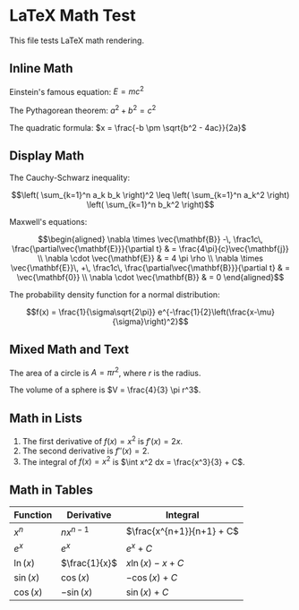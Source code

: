 # LaTeX Math Test

This file tests LaTeX math rendering.

## Inline Math

Einstein's famous equation: $E = mc^2$

The Pythagorean theorem: $a^2 + b^2 = c^2$

The quadratic formula: $x = \frac{-b \pm \sqrt{b^2 - 4ac}}{2a}$

## Display Math

The Cauchy-Schwarz inequality:

$$\left( \sum_{k=1}^n a_k b_k \right)^2 \leq \left( \sum_{k=1}^n a_k^2 \right) \left( \sum_{k=1}^n b_k^2 \right)$$

Maxwell's equations:

$$\begin{aligned}
\nabla \times \vec{\mathbf{B}} -\, \frac1c\, \frac{\partial\vec{\mathbf{E}}}{\partial t} & = \frac{4\pi}{c}\vec{\mathbf{j}} \\
\nabla \cdot \vec{\mathbf{E}} & = 4 \pi \rho \\
\nabla \times \vec{\mathbf{E}}\, +\, \frac1c\, \frac{\partial\vec{\mathbf{B}}}{\partial t} & = \vec{\mathbf{0}} \\
\nabla \cdot \vec{\mathbf{B}} & = 0
\end{aligned}$$

The probability density function for a normal distribution:

$$f(x) = \frac{1}{\sigma\sqrt{2\pi}} e^{-\frac{1}{2}\left(\frac{x-\mu}{\sigma}\right)^2}$$

## Mixed Math and Text

The area of a circle is $A = \pi r^2$, where $r$ is the radius.

The volume of a sphere is $V = \frac{4}{3} \pi r^3$.

## Math in Lists

1. The first derivative of $f(x) = x^2$ is $f'(x) = 2x$.
2. The second derivative is $f''(x) = 2$.
3. The integral of $f(x) = x^2$ is $\int x^2 dx = \frac{x^3}{3} + C$.

## Math in Tables

| Function | Derivative | Integral |
|----------|------------|----------|
| $x^n$ | $nx^{n-1}$ | $\frac{x^{n+1}}{n+1} + C$ |
| $e^x$ | $e^x$ | $e^x + C$ |
| $\ln(x)$ | $\frac{1}{x}$ | $x\ln(x) - x + C$ |
| $\sin(x)$ | $\cos(x)$ | $-\cos(x) + C$ |
| $\cos(x)$ | $-\sin(x)$ | $\sin(x) + C$ |


